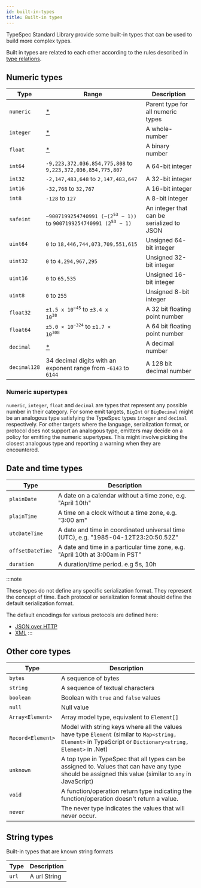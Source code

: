 ```yaml
---
id: built-in-types
title: Built-in types
---
```


TypeSpec Standard Library provide some built-in types that can be used to build more complex types.

Built in types are related to each other according to the rules described in [type relations](../language-basics/type-relations.md).

## Numeric types

| Type         | Range                                                                                                        | Description                               |
| ------------ | ------------------------------------------------------------------------------------------------------------ | ----------------------------------------- |
| `numeric`    | [\*](#numeric-supertypes)                                                                                    | Parent type for all numeric types         |
| `integer`    | [\*](#numeric-supertypes)                                                                                    | A whole-number                            |
| `float`      | [\*](#numeric-supertypes)                                                                                    | A binary number                           |
| `int64`      | `-9,223,372,036,854,775,808` to `9,223,372,036,854,775,807`                                                  | A 64-bit integer                          |
| `int32`      | `-2,147,483,648` to `2,147,483,647`                                                                          | A 32-bit integer                          |
| `int16`      | `-32,768` to `32,767`                                                                                        | A 16-bit integer                          |
| `int8`       | `-128` to `127`                                                                                              | A 8-bit integer                           |
| `safeint`    | <code>−9007199254740991 (−(2<sup>53</sup> − 1))</code> to <code>9007199254740991 (2<sup>53</sup> − 1)</code> | An integer that can be serialized to JSON |
| `uint64`     | `0` to `18,446,744,073,709,551,615`                                                                          | Unsigned 64-bit integer                   |
| `uint32`     | `0` to `4,294,967,295`                                                                                       | Unsigned 32-bit integer                   |
| `uint16`     | `0` to `65,535`                                                                                              | Unsigned 16-bit integer                   |
| `uint8`      | `0` to `255 `                                                                                                | Unsigned 8-bit integer                    |
| `float32`    | <code>±1.5 x 10<sup>−45</sup></code> to <code>±3.4 x 10<sup>38</sup></code>                                  | A 32 bit floating point number            |
| `float64`    | <code>±5.0 × 10<sup>−324</sup></code> to <code>±1.7 × 10<sup>308</sup></code>                                | A 64 bit floating point number            |
| `decimal`    | [\*](#numeric-supertypes)                                                                                    | A decimal number                          |
| `decimal128` | 34 decimal digits with an exponent range from `-6143` to `6144`                                              | A 128 bit decimal number                  |

### Numeric supertypes

`numeric`, `integer`, `float` and `decimal` are types that represent any possible number in their category. For some emit targets, `BigInt` or `BigDecimal` might be an analogous type satisfying the TypeSpec types `integer` and `decimal` respectively. For other targets where the language, serialization format, or protocol does not support an analogous type, emitters may decide on a policy for emitting the numeric supertypes. This might involve picking the closest analogous type and reporting a warning when they are encountered.

## Date and time types

| Type             | Description                                                                         |
| ---------------- | ----------------------------------------------------------------------------------- |
| `plainDate`      | A date on a calendar without a time zone, e.g. "April 10th"                         |
| `plainTime`      | A time on a clock without a time zone, e.g. "3:00 am"                               |
| `utcDateTime`    | A date and time in coordinated universal time (UTC), e.g. "1985-04-12T23:20:50.52Z" |
| `offsetDateTime` | A date and time in a particular time zone, e.g. "April 10th at 3:00am in PST"       |
| `duration`       | A duration/time period. e.g 5s, 10h                                                 |

:::note

These types do not define any specific serialization format. They represent the concept of time. Each protocol or serialization format should define the default serialization format.

The default encodings for various protocols are defined here:

- [JSON over HTTP](../libraries/http/encoding.md#utcdatetime-and-offsetdatetime)
- [XML](../libraries/xml/guide.md)
  :::

## Other core types

| Type              | Description                                                                                                                                                |
| ----------------- | ---------------------------------------------------------------------------------------------------------------------------------------------------------- |
| `bytes`           | A sequence of bytes                                                                                                                                        |
| `string`          | A sequence of textual characters                                                                                                                           |
| `boolean`         | Boolean with `true` and `false` values                                                                                                                     |
| `null`            | Null value                                                                                                                                                 |
| `Array<Element>`  | Array model type, equivalent to `Element[]`                                                                                                                |
| `Record<Element>` | Model with string keys where all the values have type `Element` (similar to `Map<string, Element>` in TypeScript or `Dictionary<string, Element>` in .Net) |
| `unknown`         | A top type in TypeSpec that all types can be assigned to. Values that can have any type should be assigned this value (similar to `any` in JavaScript)     |
| `void`            | A function/operation return type indicating the function/operation doesn't return a value.                                                                 |
| `never`           | The never type indicates the values that will never occur.                                                                                                 |

## String types

Built-in types that are known string formats

| Type  | Description  |
| ----- | ------------ |
| `url` | A url String |
